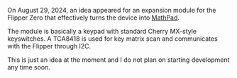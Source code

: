 On August 29, 2024, an idea appeared for an expansion module for the Flipper Zero that effectively turns the device into [MathPad](../mathpad/).

The module is basically a keypad with standard Cherry MX-style keyswitches. A TCA8418 is used for key matrix scan and communicates with the Flipper through I2C. 

This is just an idea at the moment and I do not plan on starting development any time soon.